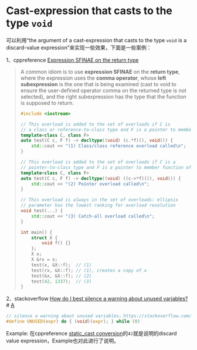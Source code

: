 # Cast-expression that casts to the type `void`

可以利用“the argument of a cast-expression that casts to the type `void` is a discard-value expression”来实现一些效果，下面是一些案例：

1、cppreference [Expression SFINAE on the return type](https://en.cppreference.com/w/cpp/language/sfinae#Expression_SFINAE)

> A common idiom is to use **expression SFINAE** on the **return type**, where the expression uses the **comma operator**, whose **left subexpression** is the one that is being examined (cast to void to ensure the user-defined operator comma on the returned type is not selected), and the right subexpression has the type that the function is supposed to return.
>
> ```c++
> #include <iostream>
> 
> // This overload is added to the set of overloads if C is
> // a class or reference-to-class type and F is a pointer to member function of C
> template<class C, class F>
> auto test(C c, F f) -> decltype((void) (c.*f)(), void()) {
>     std::cout << "(1) Class/class reference overload called\n";
> }
> 
> // This overload is added to the set of overloads if C is a
> // pointer-to-class type and F is a pointer to member function of C
> template<class C, class F>
> auto test(C c, F f) -> decltype((void) ((c->*f)()), void()) {
>     std::cout << "(2) Pointer overload called\n";
> }
> 
> // This overload is always in the set of overloads: ellipsis
> // parameter has the lowest ranking for overload resolution
> void test(...) {
>     std::cout << "(3) Catch-all overload called\n";
> }
> 
> int main() {
>     struct X {
>         void f() {}
>     };
>     X x;
>     X &rx = x;
>     test(x, &X::f);  // (1)
>     test(rx, &X::f); // (1), creates a copy of x
>     test(&x, &X::f); // (2)
>     test(42, 1337);  // (3)
> }
> ```
>
> 

2、stackoverflow [How do I best silence a warning about unused variables?](https://stackoverflow.com/questions/1486904/how-do-i-best-silence-a-warning-about-unused-variables) # [A](https://stackoverflow.com/a/1486931)

```c
// silence a warning about unused variables，https://stackoverflow.com/a/1486931
#define UNUSED(expr) do { (void)(expr); } while (0)
```

Example: 在cppreference [static_cast conversion](https://en.cppreference.com/w/cpp/language/static_cast)的`4)`就是说明的discard value expression，Example也对此进行了说明。



